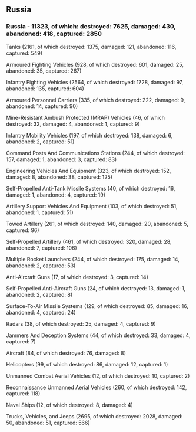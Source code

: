 
 
 ## Russia
 
 ### Russia - 11323, of which: destroyed: 7625, damaged: 430, abandoned: 418, captured: 2850

 

 

 Tanks (2161, of which destroyed: 1375, damaged: 121, abandoned: 116, captured: 549)

 Armoured Fighting Vehicles (928, of which destroyed: 601, damaged: 25, abandoned: 35, captured: 267)

 Infantry Fighting Vehicles (2564, of which destroyed: 1728, damaged: 97, abandoned: 135, captured: 604)

 Armoured Personnel Carriers (335, of which destroyed: 222, damaged: 9, abandoned: 14, captured: 90)

 Mine-Resistant Ambush Protected (MRAP) Vehicles (46, of which destroyed: 32, damaged: 4, abandoned: 1, captured: 9)

 Infantry Mobility Vehicles (197, of which destroyed: 138, damaged: 6, abandoned: 2, captured: 51)

 Command Posts And Communications Stations (244, of which destroyed: 157, damaged: 1, abandoned: 3, captured: 83)

 Engineering Vehicles And Equipment (323, of which destroyed: 152, damaged: 8, abandoned: 38, captured: 125)

 Self-Propelled Anti-Tank Missile Systems (40, of which destroyed: 16, damaged: 1, abandoned: 4, captured: 19)

 Artillery Support Vehicles And Equipment (103, of which destroyed: 51, abandoned: 1, captured: 51)

 Towed Artillery (261, of which destroyed: 140, damaged: 20, abandoned: 5, captured: 96)

 Self-Propelled Artillery (461, of which destroyed: 320, damaged: 28, abandoned: 7, captured: 106)

 Multiple Rocket Launchers (244, of which destroyed: 175, damaged: 14, abandoned: 2, captured: 53)

 Anti-Aircraft Guns (17, of which destroyed: 3, captured: 14)

 Self-Propelled Anti-Aircraft Guns (24, of which destroyed: 13, damaged: 1, abandoned: 2, captured: 8)

 Surface-To-Air Missile Systems (129, of which destroyed: 85, damaged: 16, abandoned: 4, captured: 24)

 Radars (38, of which destroyed: 25, damaged: 4, captured: 9)

 Jammers And Deception Systems (44, of which destroyed: 33, damaged: 4, captured: 7)

 Aircraft (84, of which destroyed: 76, damaged: 8)

 Helicopters (99, of which destroyed: 86, damaged: 12, captured: 1)

 Unmanned Combat Aerial Vehicles (12, of which destroyed: 10, captured: 2)

 Reconnaissance Unmanned Aerial Vehicles (260, of which destroyed: 142, captured: 118)

 Naval Ships (12, of which destroyed: 8, damaged: 4)

 Trucks, Vehicles, and Jeeps (2695, of which destroyed: 2028, damaged: 50, abandoned: 51, captured: 566)

